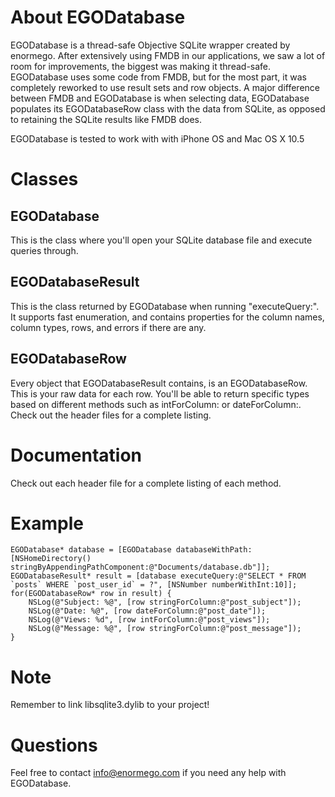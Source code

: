 # About EGODatabase
EGODatabase is a thread-safe Objective SQLite wrapper created by enormego.  After extensively using FMDB in our applications, we saw a lot of room for improvements, the biggest was making it thread-safe.  EGODatabase uses some code from FMDB, but for the most part, it was completely reworked to use result sets and row objects.  A major difference between FMDB and EGODatabase is when selecting data, EGODatabase populates its EGODatabaseRow class with the data from SQLite, as opposed to retaining the SQLite results like FMDB does.

EGODatabase is tested to work with with iPhone OS and Mac OS X 10.5

# Classes
## EGODatabase
This is the class where you'll open your SQLite database file and execute queries through.

## EGODatabaseResult
This is the class returned by EGODatabase when running "executeQuery:".  It supports fast enumeration, and contains properties for the column names, column types, rows, and errors if there are any.

## EGODatabaseRow
Every object that EGODatabaseResult contains, is an EGODatabaseRow.  This is your raw data for each row.  You'll be able to return specific types based on different methods such as intForColumn: or dateForColumn:.  Check out the header files for a complete listing.

# Documentation
Check out each header file for a complete listing of each method.

# Example
	EGODatabase* database = [EGODatabase databaseWithPath:[NSHomeDirectory() stringByAppendingPathComponent:@"Documents/database.db"]];
	EGODatabaseResult* result = [database executeQuery:@"SELECT * FROM `posts` WHERE `post_user_id` = ?", [NSNumber numberWithInt:10]];
	for(EGODatabaseRow* row in result) {
		NSLog(@"Subject: %@", [row stringForColumn:@"post_subject"]);
		NSLog(@"Date: %@", [row dateForColumn:@"post_date"]);
		NSLog(@"Views: %d", [row intForColumn:@"post_views"]);
		NSLog(@"Message: %@", [row stringForColumn:@"post_message"]);
	}
	
# Note
Remember to link libsqlite3.dylib to your project!

# Questions
Feel free to contact info@enormego.com if you need any help with EGODatabase.

